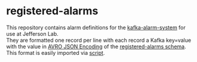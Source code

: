 # registered-alarms
This repository contains alarm definitions for the [kafka-alarm-system](https://github.com/JeffersonLab/kafka-alarm-system) for use at Jefferson Lab.  
They are formatted one record per line with each record a Kafka key=value with the value in [AVRO JSON Encoding](https://avro.apache.org/docs/current/spec.html#json_encoding) of the [registered-alarms schema](https://github.com/JeffersonLab/kafka-alarm-system/blob/master/schemas/registered-alarms-value.avsc).  This format is easily imported via [script](https://github.com/JeffersonLab/kafka-alarm-system/wiki/Scripts-Reference#import-registrations).
